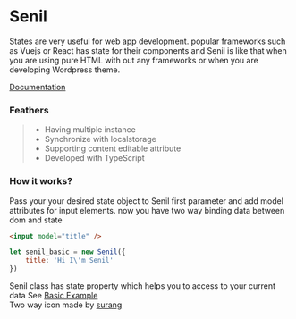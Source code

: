 # Senil

States are very useful for web app development. popular frameworks such as Vuejs or React has state for their components and Senil is like that when you are using pure HTML with out any frameworks or when you are developing Wordpress theme.

[Documentation](//senil.js.org)

### Feathers
> - Having multiple instance
> - Synchronize with localstorage
> - Supporting content editable attribute
> - Developed with TypeScript

### How it works?
Pass your your desired state object to Senil first parameter and add model attributes for input elements.
now you have two way binding data between dom and state

```html
<input model="title" />
```

```javascript
let senil_basic = new Senil({
    title: 'Hi I\'m Senil'
})
``` 
Senil class has state property which helps you to access to your current data 
See [Basic Example](/examples/basic.md)
<br>
Two way icon made by <a href="https://www.flaticon.com/free-icon/two-way_2399313?term=two%20way&page=1&position=42" title="surang">surang</a>